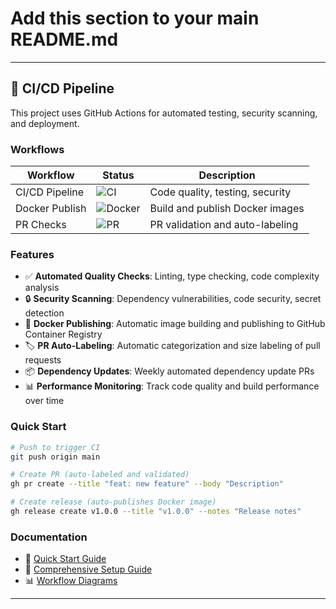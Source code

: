 # Add this section to your main README.md

---

## 🔄 CI/CD Pipeline

This project uses GitHub Actions for automated testing, security scanning, and deployment.

### Workflows

| Workflow | Status | Description |
|----------|--------|-------------|
| CI/CD Pipeline | ![CI](https://github.com/YOUR_USERNAME/so-llm-bootcamp-project/workflows/CI%2FCD%20Pipeline/badge.svg) | Code quality, testing, security |
| Docker Publish | ![Docker](https://github.com/YOUR_USERNAME/so-llm-bootcamp-project/workflows/Docker%20Publish/badge.svg) | Build and publish Docker images |
| PR Checks | ![PR](https://github.com/YOUR_USERNAME/so-llm-bootcamp-project/workflows/Pull%20Request%20Checks/badge.svg) | PR validation and auto-labeling |

### Features

- ✅ **Automated Quality Checks**: Linting, type checking, code complexity analysis
- 🔒 **Security Scanning**: Dependency vulnerabilities, code security, secret detection
- 🐳 **Docker Publishing**: Automatic image building and publishing to GitHub Container Registry
- 🏷️ **PR Auto-Labeling**: Automatic categorization and size labeling of pull requests
- 📦 **Dependency Updates**: Weekly automated dependency update PRs
- 📊 **Performance Monitoring**: Track code quality and build performance over time

### Quick Start

```bash
# Push to trigger CI
git push origin main

# Create PR (auto-labeled and validated)
gh pr create --title "feat: new feature" --body "Description"

# Create release (auto-publishes Docker image)
gh release create v1.0.0 --title "v1.0.0" --notes "Release notes"
```

### Documentation

- 📖 [Quick Start Guide](docs/GITHUB_ACTIONS_SUMMARY.md)
- 📘 [Comprehensive Setup Guide](.github/GITHUB_ACTIONS_SETUP.md)
- 📊 [Workflow Diagrams](.github/WORKFLOWS_DIAGRAM.md)

---
